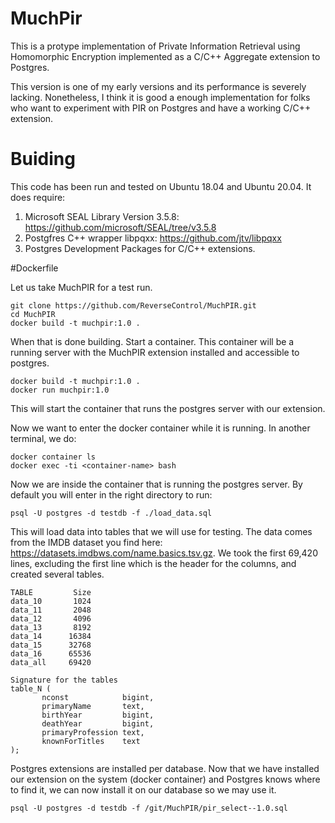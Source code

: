 # MuchPir

This is a protype implementation of Private Information Retrieval using Homomorphic Encryption implemented as a C/C++ Aggregate extension to Postgres.

This version is one of my early versions and its performance is severely lacking. Nonetheless, I think it is good a enough implementation for
folks who want to experiment with PIR on Postgres and have a working C/C++ extension.

# Buiding

This code has been run and tested on Ubuntu 18.04 and Ubuntu 20.04. It does require:

1. Microsoft SEAL Library Version 3.5.8: https://github.com/microsoft/SEAL/tree/v3.5.8
2. Postgfres C++ wrapper libpqxx: https://github.com/jtv/libpqxx
3. Postgres Development Packages for C/C++ extensions.

#Dockerfile

Let us take MuchPIR for a test run.

```
git clone https://github.com/ReverseControl/MuchPIR.git
cd MuchPIR
docker build -t muchpir:1.0 .
```

When that is done building. Start a container. This container will be a running server with 
the MuchPIR extension installed and accessible to postgres.


```
docker build -t muchpir:1.0 .
docker run muchpir:1.0
```

This will start the container that runs the postgres server with our extension. 

Now we want to enter the docker container while it is running. In another terminal, 
we do:

```
docker container ls
docker exec -ti <container-name> bash
```

Now we are inside the container that is running the postgres server. By default you will enter in the
right directory to run: 

```
psql -U postgres -d testdb -f ./load_data.sql

```

This will load data into tables that we will use for testing. The data comes from the IMDB dataset you 
find here: https://datasets.imdbws.com/name.basics.tsv.gz. We took the first 69,420 lines, excluding the first 
line which is the header for the columns, and created several tables.

```
TABLE         Size
data_10       1024
data_11       2048
data_12       4096
data_13       8192
data_14      16384
data_15      32768
data_16      65536 
data_all     69420

Signature for the tables
table_N (
       nconst            bigint,
       primaryName       text,
       birthYear         bigint,
       deathYear         bigint,
       primaryProfession text,
       knownForTitles    text
);
```

Postgres extensions are installed per database. Now that we have installed our extension on the system 
(docker container) and Postgres knows where to find it, we can now install it on our database so we 
may use it.

```
psql -U postgres -d testdb -f /git/MuchPIR/pir_select--1.0.sql
```




